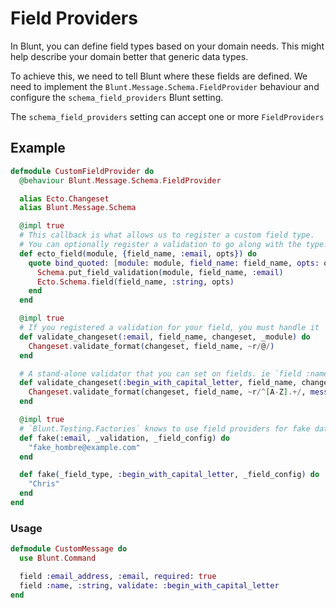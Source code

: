 # Field Providers

In Blunt, you can define field types based on your domain needs. This might help describe your domain better that generic data types.

To achieve this, we need to tell Blunt where these fields are defined. We need to implement the `Blunt.Message.Schema.FieldProvider` behaviour and configure the `schema_field_providers` Blunt setting.

The `schema_field_providers` setting can accept one or more `FieldProviders`

## Example

```elixir
defmodule CustomFieldProvider do
  @behaviour Blunt.Message.Schema.FieldProvider

  alias Ecto.Changeset
  alias Blunt.Message.Schema

  @impl true
  # This callback is what allows us to register a custom field type.
  # You can optionally register a validation to go along with the type.
  def ecto_field(module, {field_name, :email, opts}) do
    quote bind_quoted: [module: module, field_name: field_name, opts: opts] do
      Schema.put_field_validation(module, field_name, :email)
      Ecto.Schema.field(field_name, :string, opts)
    end
  end

  @impl true
  # If you registered a validation for your field, you must handle it
  def validate_changeset(:email, field_name, changeset, _module) do
    Changeset.validate_format(changeset, field_name, ~r/@/)
  end

  # A stand-alone validator that you can set on fields. ie `field :name, :string, validate: :begin_with_capital_letter`
  def validate_changeset(:begin_with_capital_letter, field_name, changeset, _module) do
    Changeset.validate_format(changeset, field_name, ~r/^[A-Z].+/, message: "must begin with a capital letter")
  end

  @impl true
  # `Blunt.Testing.Factories` knows to use field providers for fake data
  def fake(:email, _validation, _field_config) do
    "fake_hombre@example.com"
  end

  def fake(_field_type, :begin_with_capital_letter, _field_config) do
    "Chris"
  end
end
```

### Usage

```elixir 
defmodule CustomMessage do
  use Blunt.Command

  field :email_address, :email, required: true
  field :name, :string, validate: :begin_with_capital_letter
end
```
